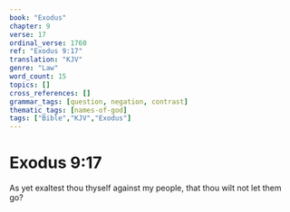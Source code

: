 ```yaml
---
book: "Exodus"
chapter: 9
verse: 17
ordinal_verse: 1760
ref: "Exodus 9:17"
translation: "KJV"
genre: "Law"
word_count: 15
topics: []
cross_references: []
grammar_tags: [question, negation, contrast]
thematic_tags: [names-of-god]
tags: ["Bible","KJV","Exodus"]
---
```


# Exodus 9:17

As yet exaltest thou thyself against my people, that thou wilt not let them go?
